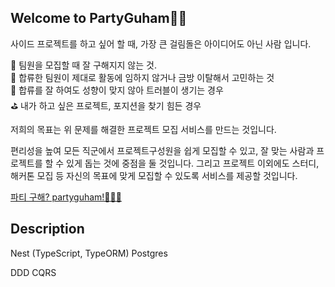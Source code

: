 ## Welcome to PartyGuham👋👋

사이드 프로젝트를 하고 싶어 할 때, 가장 큰 걸림돌은 아이디어도 아닌 사람 입니다.

👫 팀원을 모집할 때 잘 구해지지 않는 것. <br/>
🤦 합류한 팀원이 제대로 활동에 임하지 않거나 금방 이탈해서 고민하는 것<br/>
🤼 합류를 잘 하여도 성향이 맞지 않아 트러블이 생기는 경우<br/>
⛳️ 내가 하고 싶은 프로젝트, 포지션을 찾기 힘든 경우<br/>

저희의 목표는 위 문제를 해결한 프로젝트 모집 서비스를 만드는 것입니다.

편리성을 높여 모든 직군에서 프로젝트구성원을 쉽게 모집할 수 있고, 잘 맞는 사람과 프로젝트를 할 수 있게 돕는 것에 중점을 둘 것입니다. 그리고 프로젝트 이외에도 스터디, 해커톤 모집 등 자신의 목표에 맞게 모집할 수 있도록 서비스를 제공할 것입니다.

[파티 구해? partyguham!🧚‍♀️🔗](https://partyguham.com/)

## Description

Nest (TypeScript, TypeORM)
Postgres

DDD
CQRS
